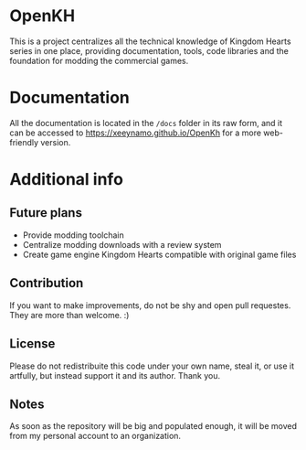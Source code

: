 # OpenKH

This is a project centralizes all the technical knowledge of Kingdom Hearts series in one place, providing documentation, tools, code libraries and the foundation for modding the commercial games.


# Documentation

All the documentation is located in the `/docs` folder in its raw form, and it can be accessed to https://xeeynamo.github.io/OpenKh for a more web-friendly version.


# Additional info

## Future plans

* Provide modding toolchain
* Centralize modding downloads with a review system
* Create game engine Kingdom Hearts compatible with original game files


## Contribution

If you want to make improvements, do not be shy and open pull requestes. They are more than welcome. :)


## License

Please do not redistribuite this code under your own name, steal it, or use it artfully, but instead support it and its author.
Thank you.


## Notes

As soon as the repository will be big and populated enough, it will be moved from my personal account to an organization.